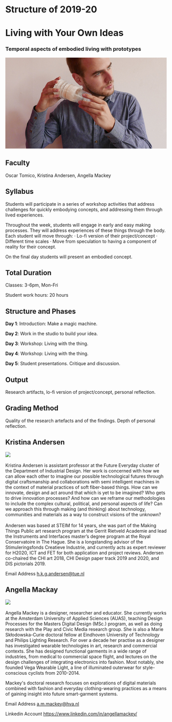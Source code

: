 Structure of 2019-20
======================

# Living with Your Own Ideas

### Temporal aspects of embodied living with prototypes

![](images/image!.jpg)


## Faculty
 Oscar Tomico, Kristina Andersen, Angella Mackey

## Syllabus

Students will participate in a series of workshop activities that address challenges for quickly embodying concepts, and addressing them through lived experiences.

Throughout the week, students will engage in early and easy making processes. They will address experiences of these things through the body. Each student will move through: · Lo-fi version of their project/concept · Different time scales · Move from speculation to having a component of reality for their concept.

On the final day students will present an embodied concept.

## Total Duration

Classes: 3-6pm, Mon-Fri

Student work hours: 20 hours

## Structure and Phases
**Day 1**: Introduction: Make a magic machine.

**Day 2**: Work in the studio to build your idea.

**Day 3**: Workshop: Living with the thing.

**Day 4**: Workshop: Living with the thing.

**Day 5**: Student presentations. Critique and discussion.



## Output

Research artifacts, lo-fi version of project/concept, personal reflection.

## Grading Method

Quality of the research artefacts and of the findings.
Depth of personal reflection.


## Kristina Andersen

![](../../../../assets/images/faculty_photos/kristina_andersen.jpg)

Kristina Andersen is assistant professor at the Future Everyday cluster of the Department of Industrial Design. Her work is concerned with how we can allow each other to imagine our possible technological futures through digital craftsmanship and collaborations with semi intelligent machines in the context of material practices of soft fiber-based things. How can we innovate, design and act around that which is yet to be imagined? Who gets to drive innovation processes? And how can we reframe our methodologies to include the complex cultural, political, and personal aspects of life? Can we approach this through making (and thinking) about technology, communities and materials as a way to construct visions of the unknown?<br/> <br/> Andersen was based at STEIM for 14 years, she was part of the Making Things Public art research program at the Gerrit Rietveld Academie and lead the Instruments and Interfaces master’s degree program at the Royal Conservatoire in The Hague. She is a longstanding advisor of the Stimuleringsfonds Creatieve Industrie, and currently acts as expert reviewer for H2020, ICT and FET for both application and project reviews. Andersen co-chaired the CHI art 2018, CHI Design paper track 2019 and 2020, and DIS pictorials 2019.

Email Address h.k.g.andersen@tue.nl

## Angella Mackay

![](../../../../assets/images/faculty_photos/angella_mackey.jpg)

Angella Mackey is a designer, researcher and educator. She currently works at the Amsterdam University of Applied Sciences (AUAS), teaching Design Processes for the Masters Digital Design (MSc.) program, as well as doing research with the Play and Civic Media research group. She is also a Marie Skłodowska-Curie doctoral fellow at Eindhoven University of Technology and Philips Lighting Research. For over a decade her practise as a designer has investigated wearable technologies in art, research and commercial contexts. She has designed functional garments in a wide range of industries, from medical to commercial space flight, and lectures on the design challenges of integrating electronics into fashion. Most notably, she founded Vega Wearable Light, a line of illuminated outerwear for style-conscious cyclists from 2010-2014.

Mackey's doctoral research focuses on explorations of digital materials combined with fashion and everyday clothing-wearing practices as a means of gaining insight into future smart-garment systems.

Email Address a.m.mackey@hva.nl

Linkedin Account https://www.linkedin.com/in/angellamackey/
